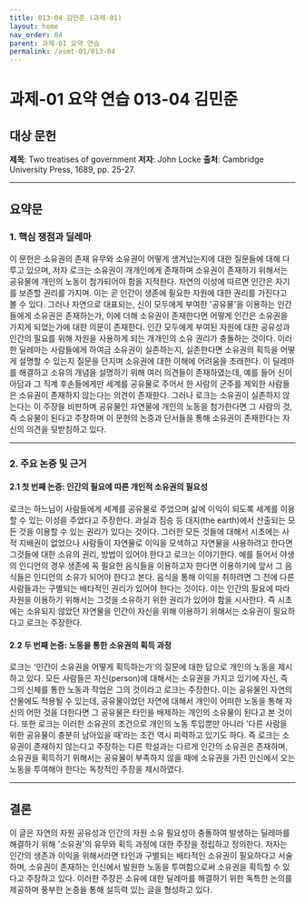 ```yaml
---
title: 013-04 김민준 (과제-01)
layout: home
nav_order: 04
parent: 과제-01 요약 연습
permalink: /asmt-01/013-04
---
```


# 과제-01 요약 연습 013-04 김민준 

## 대상 문헌  
**제목**: Two treatises of government 
**저자**: John Locke
**출처**: Cambridge University Press, 1689, pp. 25-27.  

---

## 요약문  

### 1. 핵심 쟁점과 딜레마  
이 문헌은 소유권의 존재 유무와 소유권이 어떻게 생겨났는지에 대한 질문들에 대해 다루고 있으며, 저자 로크는 소유권이 개개인에게 존재하며 소유권이 존재하기 위해서는 공유물에 개인의 노동이 첨가되어야 함을 지적한다. 자연의 이성에 따르면 인간은 자기를 보존할 권리를 가지며. 이는 곧 인간이 생존에 필요한 자원에 대한 권리를 가진다고 볼 수 있다. 그러나 자연으로 대표되는, 신이 모두에게 부여한 '공유물'을 이용하는 인간들에게 소유권은 존재하는가, 이에 더해 소유권이 존재한다면 어떻게 인간은 소유권을 가지게 되었는가에 대한 의문이 존재한다. 인간 모두에게 부여된 자원에 대한 공유성과 인간의 필요를 위해 자원을 사용하게 되는 개개인의 소유 권리가 충돌하는 것이다. 이러한 딜레마는 사람들에게 하여금 소유권이 실존하는지, 실존한다면 소유권의 획득을 어떻게 설명할 수 있는지 질문을 던지며 소유권에 대한 이해에 어려움을 초래한다. 이 딜레마를 해결하고 소유의 개념을 설명하기 위해 여러 의견들이 존재하였는데, 예를 들어 신이 아담과 그 직계 후손들에게만 세계를 공유물로 주어서 한 사람의 군주를 제외한 사람들은 소유권이 존재하지 않는다는 의견이 존재한다. 그러나 로크는 소유권이 실존하지 않는다는 이 주장을 비판하며 공유물인 자연물에 개인의 노동을 첨가한다면 그 사람의 것, 즉 소유물이 된다고 주장하며 이 문헌의 논증과 단서들을 통해 소유권이 존재한다는 자신의 의견을 뒷받침하고 있다.

---

### 2. 주요 논증 및 근거  

#### 2.1 첫 번째 논증: 인간의 필요에 따른 개인적 소유권의 필요성  
로크는 하느님이 사람들에게 세계를 공유물로 주었으며 삶에 이익이 되도록 세계를 이용할 수 있는 이성을 주었다고 주장한다. 과실과 짐승 등 대지(the earth)에서 산출되는 모든 것을 이용할 수 있는 권리가 있다는 것이다. 그러한 모든 것들에 대해서 시초에는 사적 지배권이 없었으나 사람들이 자연물로 이익을 모색하고 자연물을 사용하려고 한다면 그것들에 대한 소유의 권리, 방법이 있어야 한다고 로크는 이야기한다. 예를 들어서 야생의 인디언의 경우 생존에 꼭 필요한 음식들을 이용하고자 한다면 이용하기에 앞서 그 음식들은 인디언의 소유가 되어야 한다고 본다. 음식을 통해 이익을 취하려면 그 전에 다른 사람들과는 구별되는 배타적인 권리가 있어야 한다는 것이다. 이는 인간의 필요에 따라 자원을 이용하기 위해서는 그것을 소유하기 위한 권리가 있어야 함을 시사한다. 즉 시초에는 소유되지 않았던 자연물을 인간이 자신을 위해 이용하기 위해서는 소유권이 필요하다고 로크는 주장한다.
 

#### 2.2 두 번째 논증: 노동을 통한 소유권의 획득 과정
로크는 '인간이 소유권을 어떻게 획득하는가'의 질문에 대한 답으로 개인의 노동을 제시하고 있다. 모든 사람들은 자신(person)에 대해서는 소유권을 가지고 있기에 자신, 즉 그의 신체를 통한 노동과 작업은 그의 것이라고 로크는 주장한다. 이는 공유물인 자연의 산물에도 적용될 수 있는데, 공유물이었던 자연에 대해서 개인이 어떠한 노동을 통해 자신의 어떤 것을 더한다면 그 공유물은 타인을 배제하는 개인의 소유물이 된다고 본 것이다. 또한 로크는 이러한 소유권의 조건으로 개인의 노동 투입뿐만 아니라 '다른 사람을 위한 공유물이 충분히 남아있을 때'라는 조건 역시 피력하고 있기도 하다. 즉 로크는 소유권이 존재하지 않는다고 주장하는 다른 학설과는 다르게 인간의 소유권은 존재하며, 소유권을 획득하기 위해서는 공유물이 부족하지 않을 때에 소유권을 가진 인신에서 오는 노동을 투여해야 한다는 독창적인 주장을 제시하였다.

---

## 결론  
이 글은 자연의 자원 공유성과 인간의 자원 소유 필요성이 충돌하여 발생하는 딜레마를 해결하기 위해 '소유권'의 유무와 획득 과정에 대한 주장을 정립하고 정의한다. 저자는 인간의 생존과 이익을 위해서라면 타인과 구별되는 배타적인 소유권이 필요하다고 서술하며, 소유권이 존재하는 인신에서 발원한 노동을 투여함으로써 소유권을 획득할 수 있다고 주장하고 있다. 이러한 주장은 소유에 대한 딜레마를 해결하기 위한 독특한 논의를 제공하며 풍부한 논증을 통해 설득력 있는 글을 형성하고 있다.
